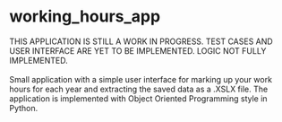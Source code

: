 # working_hours_app
THIS APPLICATION IS STILL A WORK IN PROGRESS. TEST CASES AND USER INTERFACE ARE YET TO BE IMPLEMENTED. LOGIC NOT FULLY IMPLEMENTED. <br/> <br/>
Small application with a simple user interface for marking up your work hours for each year and extracting the saved data as a .XSLX file. The application is implemented with Object Oriented Programming style in Python.
